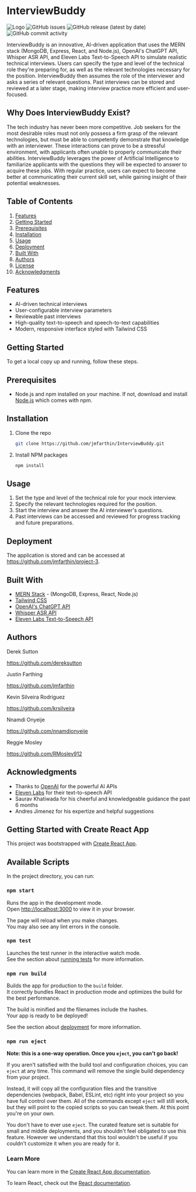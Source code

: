 # InterviewBuddy
![Logo](logo_url)
![GitHub issues](https://img.shields.io/github/issues-raw/jmfarthin/InterviewBuddy)
![GitHub release (latest by date)](https://img.shields.io/github/v/release/jmfarthin/InterviewBuddy)
![GitHub commit activity](https://img.shields.io/github/commit-activity/m/jmfarthin/InterviewBuddy)

InterviewBuddy is an innovative, AI-driven application that uses the MERN stack (MongoDB, Express, React, and Node.js), OpenAI's ChatGPT API, Whisper ASR API, and Eleven Labs Text-to-Speech API to simulate realistic technical interviews. Users can specify the type and level of the technical role they're preparing for, as well as the relevant technologies necessary for the position. InterviewBuddy then assumes the role of the interviewer and asks a series of relevant questions. Past interviews can be stored and reviewed at a later stage, making interview practice more efficient and user-focused.

## Why Does InterviewBuddy Exist?

The tech industry has never been more competitive. Job seekers for the most desirable roles must not only possess a firm grasp of the relevant technologies, but must be able to competently demonstrate that knowledge with an interviewer. These interactions can prove to be a stressful environment, with applicants often unable to properly communicate their abilities. InterviewBuddy leverages the power of Artificial Intelligence to familiarize applicants with the questions they will be expected to answer to acquire these jobs. With regular practice, users can expect to become better at communicating their current skill set, while gaining insight of their potential weaknesses. 

## Table of Contents

1. [Features](#features)
2. [Getting Started](#getting-started)
3. [Prerequisites](#prerequisites)
4. [Installation](#installation)
5. [Usage](#usage)
6. [Deployment](#deployment)
7. [Built With](#built-with)
8. [Authors](#authors)
9. [License](#license)
10. [Acknowledgments](#acknowledgments)

## Features

- AI-driven technical interviews
- User-configurable interview parameters
- Reviewable past interviews
- High-quality text-to-speech and speech-to-text capabilities
- Modern, responsive interface styled with Tailwind CSS

## Getting Started

To get a local copy up and running, follow these steps.

## Prerequisites

- Node.js and npm installed on your machine. If not, download and install [Node.js](https://nodejs.org/en/download/) which comes with npm.

## Installation

1. Clone the repo
   ```sh
   git clone https://github.com/jmfarthin/InterviewBuddy.git
   ```
2. Install NPM packages
   ```sh
   npm install
   ```

## Usage

1. Set the type and level of the technical role for your mock interview.
2. Specify the relevant technologies required for the position.
3. Start the interview and answer the AI interviewer's questions.
4. Past interviews can be accessed and reviewed for progress tracking and future preparations.

## Deployment

The application is stored and can be accessed at https://github.com/jmfarthin/project-3.

## Built With

- [MERN Stack](https://www.mongodb.com/mern-stack) - (MongoDB, Express, React, Node.js)
- [Tailwind CSS](https://tailwindcss.com/)
- [OpenAI's ChatGPT API](https://openai.com/research/chatgpt)
- [Whisper ASR API](https://openai.com/research/whisper)
- [Eleven Labs Text-to-Speech API](https://elevenlabs.ai/)

## Authors

Derek Sutton

https://github.com/dereksutton

Justin Farthing

https://github.com/jmfarthin

Kevin Silveira Rodriguez

https://github.com/krsilveira


Nnamdi Onyeije

https://github.com/nnamdionyeije


Reggie Mosley

https://github.com/RMosley912




## Acknowledgments

- Thanks to [OpenAI](https://openai.com/) for the powerful AI APIs
- [Eleven Labs](https://elevenlabs.ai/) for their text-to-speech API
- Saurav Khatiwada for his cheerful and knowledgeable guidance the past 6 months
- Andres Jimenez for his expertize and helpful suggestions




## Getting Started with Create React App

This project was bootstrapped with [Create React App](https://github.com/facebook/create-react-app).

## Available Scripts

In the project directory, you can run:

### `npm start`

Runs the app in the development mode.\
Open [http://localhost:3000](http://localhost:3000) to view it in your browser.

The page will reload when you make changes.\
You may also see any lint errors in the console.

### `npm test`

Launches the test runner in the interactive watch mode.\
See the section about [running tests](https://facebook.github.io/create-react-app/docs/running-tests) for more information.

### `npm run build`

Builds the app for production to the `build` folder.\
It correctly bundles React in production mode and optimizes the build for the best performance.

The build is minified and the filenames include the hashes.\
Your app is ready to be deployed!

See the section about [deployment](https://facebook.github.io/create-react-app/docs/deployment) for more information.

### `npm run eject`

**Note: this is a one-way operation. Once you `eject`, you can't go back!**

If you aren't satisfied with the build tool and configuration choices, you can `eject` at any time. This command will remove the single build dependency from your project.

Instead, it will copy all the configuration files and the transitive dependencies (webpack, Babel, ESLint, etc) right into your project so you have full control over them. All of the commands except `eject` will still work, but they will point to the copied scripts so you can tweak them. At this point you're on your own.

You don't have to ever use `eject`. The curated feature set is suitable for small and middle deployments, and you shouldn't feel obligated to use this feature. However we understand that this tool wouldn't be useful if you couldn't customize it when you are ready for it.

### Learn More

You can learn more in the [Create React App documentation](https://facebook.github.io/create-react-app/docs/getting-started).

To learn React, check out the [React documentation](https://reactjs.org/).

